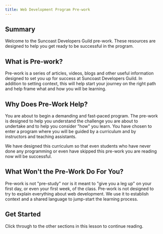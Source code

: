 ```yaml
---
title: Web Development Program Pre-work
---
```


## Summary

Welcome to the Suncoast Developers Guild pre-work. These resources are designed
to help you get ready to be successful in the program.

## What is Pre-work?

Pre-work is a series of articles, videos, blogs and other useful information
designed to set you up for success at Suncoast Developers Guild. In addition to
setting context, this will help start your journey on the right path and help
frame what and how you will be learning.

## Why Does Pre-Work Help?

You are about to begin a demanding and fast-paced program. The pre-work is
designed to help you understand the challenge you are about to undertake and to
help you consider "how" you learn. You have chosen to enter a program where you
will be guided by a curriculum and by instructors and teaching assistants.

We have designed this curriculum so that even students who have never done any
programming or even have skipped this pre-work you are reading now will be
successful.

## What Won't the Pre-Work Do For You?

Pre-work is not "pre-study" nor is it meant to "give you a leg up" on your first
day, or even your first week, of the class. Pre-work is not designed to try to
explain everything about web development. We use it to establish context and a
shared language to jump-start the learning process.

## Get Started

Click through to the other sections in this lesson to continue reading.
